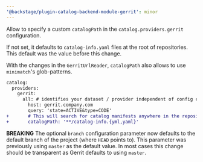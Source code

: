 ```yaml
---
'@backstage/plugin-catalog-backend-module-gerrit': minor
---
```


Allow to specify a custom `catalogPath` in the `catalog.providers.gerrit` configuration.

If not set, it defaults to `catalog-info.yaml` files at the root of repositories. This default was the value before this change.

With the changes in the `GerritUrlReader`, `catalogPath` also allows to use `minimatch`'s glob-patterns.

```diff
catalog:
  providers:
    gerrit:
      all: # identifies your dataset / provider independent of config changes
        host: gerrit.company.com
        query: 'state=ACTIVE&type=CODE'
+       # This will search for catalog manifests anywhere in the repositories
+       catalogPath: '**/catalog-info.{yml,yaml}'
```

**BREAKING** The optional `branch` configuration parameter now defaults to the default branch of the project (where `HEAD` points to).
This parameter was previously using `master` as the default value. In most cases this change should be transparent as Gerrit defaults to using `master`.
